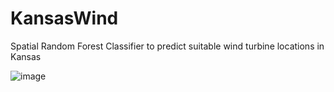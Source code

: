 # KansasWind
Spatial Random Forest Classifier to predict suitable wind turbine locations in Kansas

![image](https://github.com/chad-fisher/KansasWind/assets/150188438/f8165eed-b4dd-467c-9292-37942c9a538c)
